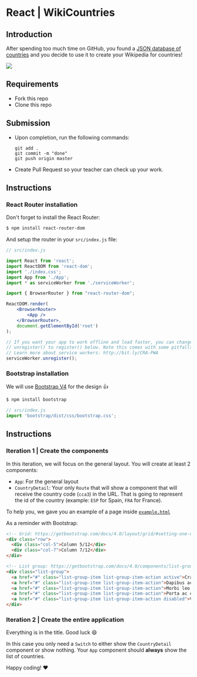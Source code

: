 # React | WikiCountries

## Introduction

After spending too much time on GitHub, you found a [JSON database of countries](https://raw.githubusercontent.com/mledoze/countries/master/countries.json) and you decide to use it to create your Wikipedia for countries!

![](https://media.giphy.com/media/fdUHHKI36bTVduRDfB/giphy.gif)


## Requirements

- Fork this repo
- Clone this repo

## Submission

- Upon completion, run the following commands:

  ```
  git add .
  git commit -m "done"
  git push origin master
  ```

- Create Pull Request so your teacher can check up your work.

## Instructions

### React Router installation
Don't forget to install the React Router:
```sh
$ npm install react-router-dom
```

And setup the router in your `src/index.js` file:

```jsx
// src/index.js

import React from 'react';
import ReactDOM from 'react-dom';
import './index.css';
import App from './App';
import * as serviceWorker from './serviceWorker';

import { BrowserRouter } from "react-router-dom";

ReactDOM.render(
    <BrowserRouter>
        <App />
    </BrowserRouter>, 
    document.getElementById('root')
);

// If you want your app to work offline and load faster, you can change
// unregister() to register() below. Note this comes with some pitfalls.
// Learn more about service workers: http://bit.ly/CRA-PWA
serviceWorker.unregister();

```

### Bootstrap installation

We will use [Bootstrap V4](https://getbootstrap.com/) for the design :+1: 

```sh
$ npm install bootstrap
```

```javascript
// src/index.js
import 'bootstrap/dist/css/bootstrap.css';
```


## Instructions

### Iteration 1 | Create the components

In this iteration, we will focus on the general layout. You will create at least 2 components:
- `App`: For the general layout
- `CountryDetail`: Your only `Route` that will show a component that will receive the country code (`cca3`) in the URL. That is going to represent the id of the country (example: `ESP` for Spain, `FRA` for France).

To help you, we gave you an example of a page inside [`example.html`](https://github.com/sandrabosk/lab-wiki-countries/blob/master/starter-code/example.html)

As a reminder with Bootstrap:
```html
<!-- Grid: https://getbootstrap.com/docs/4.0/layout/grid/#setting-one-column-width -->
<div class="row">
  <div class="col-5">Column 5/12</div>
  <div class="col-7">Column 7/12</div>
</div>

<!-- List group: https://getbootstrap.com/docs/4.0/components/list-group/#links-and-buttons -->
<div class="list-group">
  <a href="#" class="list-group-item list-group-item-action active">Cras justo odio (active)</a>
  <a href="#" class="list-group-item list-group-item-action">Dapibus ac facilisis in</a>
  <a href="#" class="list-group-item list-group-item-action">Morbi leo risus</a>
  <a href="#" class="list-group-item list-group-item-action">Porta ac consectetur ac</a>
  <a href="#" class="list-group-item list-group-item-action disabled">Vestibulum at eros</a>
</div>
```


### Iteration 2 | Create the entire application

Everything is in the title. Good luck :smile: 

In this case you only need a `Switch` to either show the `CountryDetail`
component or show nothing.
Your `App` component should **always** show the list of countries.


Happy coding! :heart:
